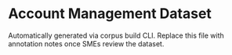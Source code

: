 # Account Management Dataset

Automatically generated via corpus build CLI. Replace this file with annotation notes once SMEs review the dataset.
